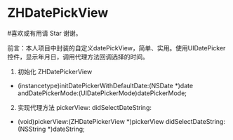# ZHDatePickView
#喜欢或有用请 Star 谢谢。 

前言：本人项目中封装的自定义datePickView，简单、实用。使用UIDatePicker控件，显示年月日，调用代理方法回调选择的时间。

1. 初始化 ZHDatePickerView

- (instancetype)initDatePickerWithDefaultDate:(NSDate *)date
                            andDatePickerMode:(UIDatePickerMode)datePickerMode;
                            
2. 实现代理方法 pickerView: didSelectDateString:

- (void)pickerView:(ZHDatePickerView *)pickerView didSelectDateString:(NSString *)dateString;
